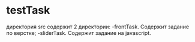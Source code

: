 # testTask
директория src содержит 2 директории:
  -frontTask. Содержит задание по верстке;
  -sliderTask. Содержит задание на javascript.
